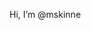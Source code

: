 Hi, I’m @mskinne

<!---
mskinne/mskinne is a ✨ special ✨ repository because its `README.md` (this file) appears on your GitHub profile.
You can click the Preview link to take a look at your changes.
--->

